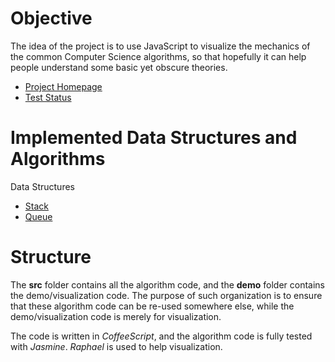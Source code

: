 # Objective

The idea of the project is to use JavaScript to visualize the mechanics of the common Computer Science algorithms, so that hopefully it can help people understand some basic yet obscure theories.

- [Project Homepage](http://marty-wang.github.com/Algorithms/)
- [Test Status](http://marty-wang.github.com/Algorithms/test-js/SpecRunner.html)

# Implemented Data Structures and Algorithms

Data Structures

- [Stack](http://marty-wang.github.com/Algorithms/demo/basics.html#stack)
- [Queue](http://marty-wang.github.com/Algorithms/demo/basics.html#queue)

# Structure

The **src** folder contains all the algorithm code, and the **demo** folder contains the demo/visualization code. The purpose of such organization is to ensure that these algorithm code can be re-used somewhere else, while the demo/visualization code is merely for visualization.

The code is written in *CoffeeScript*, and the algorithm code is fully tested with *Jasmine*. *Raphael* is used to help visualization.  